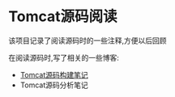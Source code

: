 # Tomcat源码阅读

该项目记录了阅读源码时的一些注释,方便以后回顾

在阅读源码时,写了相关的一些博客:

- [Tomcat源码构建笔记](http://luyingjie.cn/blog/Java/%E6%BA%90%E7%A0%81/Tomcat%E6%BA%90%E7%A0%81%E6%9E%84%E5%BB%BA)
- Tomcat源码分析笔记
